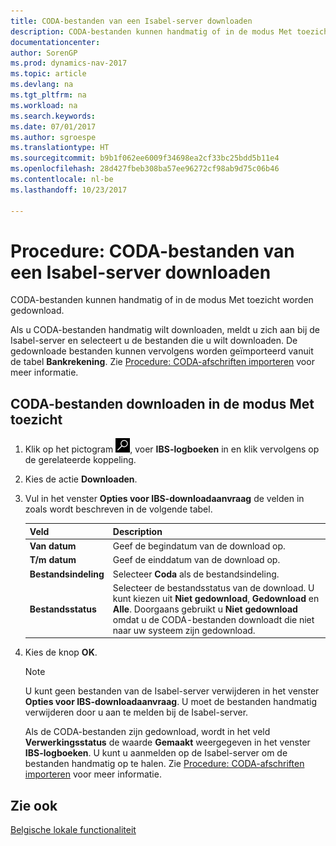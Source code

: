 ```yaml
---
title: CODA-bestanden van een Isabel-server downloaden
description: CODA-bestanden kunnen handmatig of in de modus Met toezicht worden gedownload.
documentationcenter: 
author: SorenGP
ms.prod: dynamics-nav-2017
ms.topic: article
ms.devlang: na
ms.tgt_pltfrm: na
ms.workload: na
ms.search.keywords: 
ms.date: 07/01/2017
ms.author: sgroespe
ms.translationtype: HT
ms.sourcegitcommit: b9b1f062ee6009f34698ea2cf33bc25bdd5b11e4
ms.openlocfilehash: 28d427fbeb308ba57ee96272cf98ab9d75c06b46
ms.contentlocale: nl-be
ms.lasthandoff: 10/23/2017

---
```

# <a name="how-to-download-coda-files-from-an-isabel-server"></a>Procedure: CODA-bestanden van een Isabel-server downloaden
CODA-bestanden kunnen handmatig of in de modus Met toezicht worden gedownload.  

Als u CODA-bestanden handmatig wilt downloaden, meldt u zich aan bij de Isabel-server en selecteert u de bestanden die u wilt downloaden. De gedownloade bestanden kunnen vervolgens worden geïmporteerd vanuit de tabel **Bankrekening**. Zie [Procedure: CODA-afschriften importeren](how-to-import-coda-statements.md) voor meer informatie.  

## <a name="to-download-coda-files-in-attended-mode"></a>CODA-bestanden downloaden in de modus Met toezicht  

1.  Klik op het pictogram ![Zoeken naar pagina of rapport](../../media/ui-search/search_small.png "pictogram Zoeken naar pagina of rapport"), voer **IBS-logboeken** in en klik vervolgens op de gerelateerde koppeling.  
2.  Kies de actie **Downloaden**.  
3.  Vul in het venster **Opties voor IBS-downloadaanvraag** de velden in zoals wordt beschreven in de volgende tabel.  

    |Veld|Description|  
    |---------------------------------|---------------------------------------|  
    |**Van datum**|Geef de begindatum van de download op.|  
    |**T/m datum**|Geef de einddatum van de download op.|  
    |**Bestandsindeling**|Selecteer **Coda** als de bestandsindeling.|  
    |**Bestandsstatus**|Selecteer de bestandsstatus van de download. U kunt kiezen uit **Niet gedownload**, **Gedownload** en **Alle**. Doorgaans gebruikt u **Niet gedownload** omdat u de CODA-bestanden downloadt die niet naar uw systeem zijn gedownload.|  

4.  Kies de knop **OK**.  

    > [!NOTE]  
    >  U kunt geen bestanden van de Isabel-server verwijderen in het venster **Opties voor IBS-downloadaanvraag**. U moet de bestanden handmatig verwijderen door u aan te melden bij de Isabel-server.  

     Als de CODA-bestanden zijn gedownload, wordt in het veld **Verwerkingsstatus** de waarde **Gemaakt** weergegeven in het venster **IBS-logboeken**. U kunt u aanmelden op de Isabel-server om de bestanden handmatig op te halen. Zie [Procedure: CODA-afschriften importeren](how-to-import-coda-statements.md) voor meer informatie.  

## <a name="see-also"></a>Zie ook  
[Belgische lokale functionaliteit](belgium-local-functionality.md)

